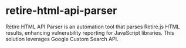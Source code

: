 # retire-html-api-parser
Retire HTML API Parser is an automation tool that parses Retire.js HTML results, enhancing vulnerability reporting for JavaScript libraries. This solution leverages Google Custom Search API.
